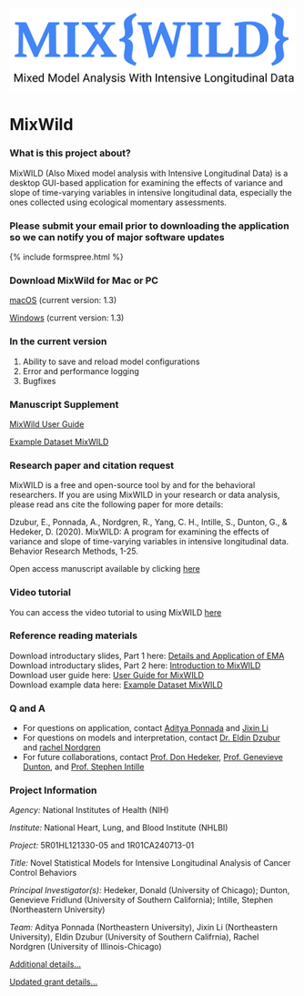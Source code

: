 
![png](mixwild_logo-06.png)

# MixWild #

### What is this project about? ###
MixWILD (Also Mixed model analysis with Intensive Longitudinal Data) is a desktop GUI-based application for examining the effects of variance and slope of time-varying variables in intensive longitudinal data, especially the ones collected using ecological momentary assessments.

### Please submit your email prior to downloading the application so we can notify you of major software updates ###
{% include formspree.html %}

### Download MixWild for Mac or PC ###
[macOS](https://github.com/reach-lab/MixWildGUI/releases/download/1.3/MixWILD.app.zip) (current version: 1.3)

[Windows](https://github.com/reach-lab/MixWildGUI/releases/download/1.3/MixWILD-1.3.exe) (current version: 1.3)

### In the current version ###
1. Ability to save and reload model configurations
2. Error and performance logging
3. Bugfixes

### Manuscript Supplement ###
[MixWild User Guide](/MixWild_User_Guide.pdf)

[Example Dataset MixWILD](/Mixwild_example_data.csv)

### Research paper and citation request ###
MixWILD is a free and open-source tool by and for the behavioral researchers. If you are using MixWILD in your research or data analysis, please read ans cite the following paper for more details:

Dzubur, E., Ponnada, A., Nordgren, R., Yang, C. H., Intille, S., Dunton, G., & Hedeker, D. (2020). MixWILD: A program for examining the effects of variance and slope of time-varying variables in intensive longitudinal data. Behavior Research Methods, 1-25.

Open access manuscript available by clicking [here](https://link.springer.com/article/10.3758/s13428-019-01322-1?wt_mc=Internal.Event.1.SEM.ArticleAuthorOnlineFirst&utm_source=ArticleAuthorContributingOnlineFirst&utm_medium=email&utm_content=AA_en_06082018&ArticleAuthorContributingOnlineFirst_20200103#citeas) 

### Video tutorial
You can access the video tutorial to using MixWILD [here](https://www.youtube.com/watch?v=ZqyCxrMG1R8&feature=emb_logo)

### Reference reading materials ###

Download introductary slides, Part 1 here: [Details and Application of EMA](/SBM_Part_1.pdf)
<br/>
Download introductary slides, Part 2 here: [Introduction to MixWILD](https://hedeker-sites.uchicago.edu/sites/hedeker.uchicago.edu/files/uploads/SBM_MixWild.pdf)
<br/>
Download user guide here: [User Guide for MixWILD](https://hedeker-sites.uchicago.edu/sites/hedeker.uchicago.edu/files/uploads/MIXWILD%20Program%20User%20guide%20v040618.pdf)
<br/>
Download example data here: [Example Dataset MixWILD](/Mixwild_example_data.csv)

### Q and A ###
- For questions on application, contact [Aditya Ponnada](mailto:ponnada.a@husky.neu.edu) and [Jixin Li](mailto:li.jix@husky.neu.edu)
- For questions on models and interpretation, contact [Dr. Eldin Dzubur](mailto:dzubur@usc.edu) and [rachel Nordgren](mailto:rknordgren@gmail.com)
- For future collaborations, contact [Prof. Don Hedeker](mailto:DHedeker@health.bsd.uchicago.edu), [Prof. Genevieve Dunton](mailto:dunton@usc.edu), and [Prof. Stephen Intille](S.Intille@northeastern.edu)

### Project Information ###
*Agency:* National Institutes of Health (NIH)

*Institute:* National Heart, Lung, and Blood Institute (NHLBI)

*Project:* 5R01HL121330-05 and 1R01CA240713-01

*Title:* Novel Statistical Models for Intensive Longitudinal Analysis of Cancer Control Behaviors

*Principal Investigator(s):* Hedeker, Donald (University of Chicago); Dunton, Genevieve Fridlund (University of Southern California); Intille, Stephen (Northeastern University)

*Team:* Aditya Ponnada (Northeastern University), Jixin Li (Northeastern University), Eldin Dzubur (University of Southern Califrnia), Rachel Nordgren (University of Illinois-Chicago)

[Additional details...](https://projectreporter.nih.gov/project_info_details.cfm?aid=9268804&icde=0)

[Updated grant details...](https://projectreporter.nih.gov/project_info_details.cfm?aid=9803376&icde=47317498)
